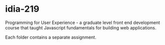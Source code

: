 # idia-219
Programming for User Experience - a graduate level front end development course that taught Javascript fundamentals for building web applications.

Each folder contains a separate assignment.
